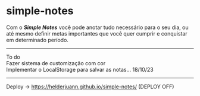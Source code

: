 # simple-notes

Com o *<b>Simple Notes</b>* você pode anotar tudo necessário para o seu dia, ou até mesmo definir metas importantes que você quer cumprir e conquistar em determinado período.

<hr>
To do <br> Fazer sistema de customização com cor <br> Implementar o LocalStorage para salvar as notas... 18/10/23 

<hr>

Deploy -> https://helderjuann.github.io/simple-notes/ (DEPLOY OFF)
